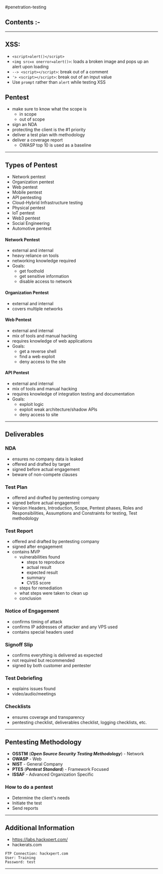 
#penetration-testing 

## Contents :-


---

## XSS:

- `<script>alert()</script>`
- `<img src=x onerror=alert()>`: loads a broken image and pops up an alert upon loading
- `--> <script></script>`: break out of a comment
- `'> <script></script>`: break out of an input value
- Use `prompt` rather than `alert` while testing XSS

## Pentest

- make sure to know what the scope is
	- in scope
	- out of scope
- sign an NDA
- protecting the client is the #1 priority
- deliver a test plan with methodology
- deliver a coverage report
	- OWASP top 10 is used as a baseline
	
---

## Types of Pentest

- Network pentest
- Organization pentest
- Web pentest
- Mobile pentest
- API pentesting
- Cloud-Hybrid Infrastructure testing
- Physical pentest
- IoT pentest
- Web3 pentest
- Social Engineering
- Automotive pentest

#### Network Pentest

- external and internal
- heavy reliance on tools
- networking knowledge required
- Goals:
	- get foothold
	- get sensitive information
	- disable access to network

#### Organization Pentest

- external and internal
- covers multiple networks

#### Web Pentest

- external and internal
- mix of tools and manual hacking
- requires knowledge of web applications
- Goals:
	- get a reverse shell
	- find a web exploit
	- deny access to the site

#### API Pentest

- external and internal
- mix of tools and manual hacking
- requires knowledge of integration testing and documentation
- Goals:
	- exploit logic
	- exploit weak architecture/shadow APIs
	- deny access to site

---

## Deliverables

### NDA

- ensures no company data is leaked
- offered and drafted by target
- signed before actual engagement
- beware of non-compete clauses
 
### Test Plan

- offered and drafted by pentesting company
- signed before actual engagement
- Version Headers, Introduction, Scope, Pentest phases, Roles and Responsibilities, Assumptions and Constraints for testing, Test methodology

### Test Report

- offered and drafted by pentesting company
- signed after engagement
- contains MVP
	- vulnerabilities found
		- steps to reproduce
		- actual result
		- expected result
		- summary
		- CVSS score
	- steps for remediation
	- what steps were taken to clean up
	- conclusion

### Notice of Engagement

- confirms timing of attack
- confirms IP addresses of attacker and any VPS used
- contains special headers used

### Signoff Slip

- confirms everything is delivered as expected
- not required but recommended
- signed by both customer and pentester

### Test Debriefing

- explains issues found
- video/audio/meetings

### Checklists

- ensures coverage and transparency
- pentesting checklist, deliverables checklist, logging checklists, etc.

---

## Pentesting Methodology

- **OSSTM** (***Open Source Security Testing Methodology***) - Network
- **OWASP** - Web
- **NIST** - General Company
- **PTES** (***Pentest Standard***) - Framework Focused
- **ISSAF** - Advanced Organization Specific

### How to do a pentest

- Determine the client's needs
- Initiate the test
- Send reports

---

## Additional Information

- https://labs.hackxpert.com/
- hackerats.com

```
FTP Connection: hackxpert.com
User: Training
Password: test
```

---
